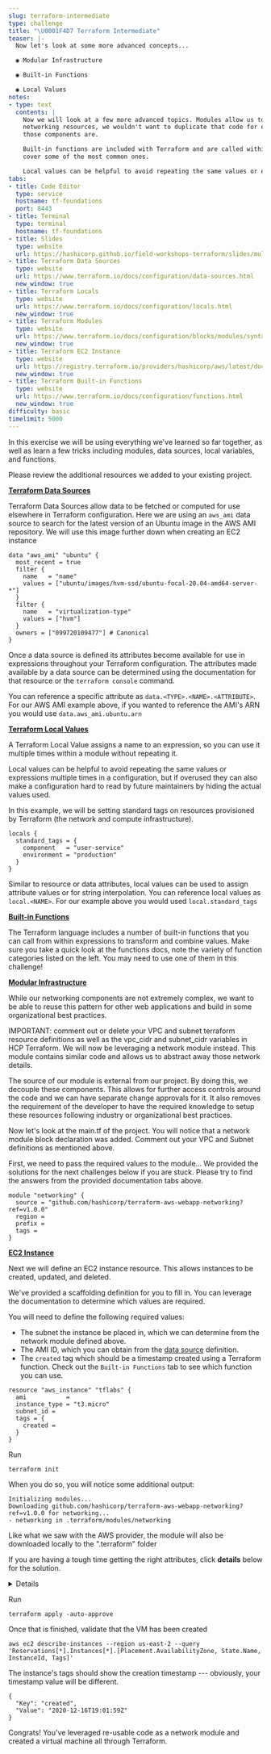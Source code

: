 ```yaml
---
slug: terraform-intermediate
type: challenge
title: "\U0001F4D7 Terraform Intermediate"
teaser: |-
  Now let's look at some more advanced concepts...

  ◉ Modular Infrastructure

  ◉ Built-in Functions

  ◉ Local Values
notes:
- type: text
  contents: |
    Now we will look at a few more advanced topics. Modules allow us to break up our code into reusable components. If all of our applications need foundational
    networking resources, we wouldn't want to duplicate that code for every application we deploy. This also gives organizations finer control on who the authors of
    those components are.

    Built-in functions are included with Terraform and are called within expressions to transform and combine values. We won't cover all that are available but will
    cover some of the most common ones.

    Local values can be helpful to avoid repeating the same values or expressions multiple times in a configuration.
tabs:
- title: Code Editor
  type: service
  hostname: tf-foundations
  port: 8443
- title: Terminal
  type: terminal
  hostname: tf-foundations
- title: Slides
  type: website
  url: https://hashicorp.github.io/field-workshops-terraform/slides/multi-cloud/terraform-cloud/tf-intermediate/#2
- title: Terraform Data Sources
  type: website
  url: https://www.terraform.io/docs/configuration/data-sources.html
  new_window: true
- title: Terraform Locals
  type: website
  url: https://www.terraform.io/docs/configuration/locals.html
  new_window: true
- title: Terraform Modules
  type: website
  url: https://www.terraform.io/docs/configuration/blocks/modules/syntax.html
  new_window: true
- title: Terraform EC2 Instance
  type: website
  url: https://registry.terraform.io/providers/hashicorp/aws/latest/docs/resources/instance
  new_window: true
- title: Terraform Built-in Functions
  type: website
  url: https://www.terraform.io/docs/configuration/functions.html
  new_window: true
difficulty: basic
timelimit: 5000
---
```

In this exercise we will be using everything we've learned so far together, as well as learn a few tricks including modules, data sources, local variables, and functions.

Please review the additional resources we added to your existing project.

[<ins>**Terraform Data Sources**</ins>](https://www.terraform.io/docs/configuration/data-sources.html)

Terraform Data Sources allow data to be fetched or computed for use elsewhere in Terraform configuration. Here we are using an `aws_ami` data source to search for the latest version
of an Ubuntu image in the AWS AMI repository. We will use this image further down when creating an EC2 instance

```
data "aws_ami" "ubuntu" {
  most_recent = true
  filter {
    name   = "name"
    values = ["ubuntu/images/hvm-ssd/ubuntu-focal-20.04-amd64-server-*"]
  }
  filter {
    name   = "virtualization-type"
    values = ["hvm"]
  }
  owners = ["099720109477"] # Canonical
}
```

Once a data source is defined its attributes become available for use in expressions throughout your Terraform configuration. The attributes made available by a data source can be determined using the documentation for that resource or the `terraform console` command.

You can reference a specific attribute as `data.<TYPE>.<NAME>.<ATTRIBUTE>`. For our AWS AMI example above, if you wanted to reference the AMI's ARN you would use `data.aws_ami.ubuntu.arn`

[<ins>**Terraform Local Values**</ins>](https://www.terraform.io/docs/configuration/locals.html)

A Terraform Local Value assigns a name to an expression, so you can use it multiple times within a module without repeating it.

Local values can be helpful to avoid repeating the same values or expressions multiple times in a configuration, but if overused they can also make a
configuration hard to read by future maintainers by hiding the actual values used.

In this example, we will be setting standard tags on resources provisioned by Terraform (the network and compute infrastructure).

```
locals {
  standard_tags = {
    component   = "user-service"
    environment = "production"
  }
}
```

Similar to resource or data attributes, local values can be used to assign attribute values or for string interpolation. You can reference local values as `local.<NAME>`.
For our example above you would used `local.standard_tags`

[<ins>**Built-in Functions**</ins>](https://www.terraform.io/docs/configuration/functions.html)

The Terraform language includes a number of built-in functions that you can call from within expressions to transform and combine values. Make sure you take a quick look at the functions docs, note the variety of function categories listed on the left. You may need to use one of them in this challenge!

[<ins>**Modular Infrastructure**</ins>](https://www.terraform.io/docs/configuration/modules.html)

While our networking components are not extremely complex, we want to be able to reuse this pattern for other web applications and build in some
organizational best practices.

IMPORTANT: comment out or delete your VPC and subnet terraform resource definitions as well as the vpc_cidr and subnet_cidr variables in HCP Terraform. We will now be
leveraging a network module instead. This module contains similar code and allows us to abstract away those network details.

The source of our module is external from our project. By doing this, we decouple these components. This allows for further access controls around the code
and we can have separate change approvals for it. It also removes the requirement of the developer to have the required knowledge to setup these resources
following industry or organizational best practices.

Now let's look at the main.tf of the project. You will notice that a network module block declaration was added. Comment out your VPC and Subnet definitions as mentioned
above.

First, we need to pass the required values to the module... We provided the solutions for the next challenges below if you are stuck. Please try to find the answers from
the provided documentation tabs above.

```
module "networking" {
  source = "github.com/hashicorp/terraform-aws-webapp-networking?ref=v1.0.0"
  region =
  prefix =
  tags =
}
```

[<ins>**EC2 Instance**</ins>](https://registry.terraform.io/providers/hashicorp/aws/latest/docs/resources/instance)

Next we will define an EC2 instance resource. This allows instances to be created, updated, and deleted.

We've provided a scaffolding definition for you to fill in. You can leverage the documentation to determine which values are required.

You will need to define the following required values:
  - The subnet the instance be placed in, which we can determine from the network module defined above.
  - The AMI ID, which you can obtain from the [data source](https://registry.terraform.io/providers/hashicorp/aws/latest/docs/data-sources/ami) definition.
  - The `created` tag which should be a timestamp created using a Terraform function. Check out the `Built-in Functions` tab to see which function you can use.

```
resource "aws_instance" "tflabs" {
  ami           =
  instance_type = "t3.micro"
  subnet_id =
  tags = {
    created =
  }
}
```

Run
```
terraform init
```

When you do so, you will notice some additional output:
```
Initializing modules...
Downloading github.com/hashicorp/terraform-aws-webapp-networking?ref=v1.0.0 for networking...
- networking in .terraform/modules/networking
```
Like what we saw with the AWS provider, the module will also be downloaded locally to the ".terraform" folder


If you are having a tough time getting the right attributes, click **details** below for the solution.

<details>

**Module declaration**
```
module "networking" {
  source = "github.com/hashicorp/terraform-aws-webapp-networking?ref=v1.0.0"
  region = var.region
  prefix = "${var.prefix}-network"
  tags = local.standard_tags
}
```
**EC2 declaration**
```
resource "aws_instance" "tflabs" {
  ami           = data.aws_ami.ubuntu.id
  instance_type = "t3.micro"
  subnet_id = module.networking.subnet_id
  tags = {
      created = timestamp()
  }
}
```
</details>

Run
```
terraform apply -auto-approve
```

Once that is finished, validate that the VM has been created
```
aws ec2 describe-instances --region us-east-2 --query 'Reservations[*].Instances[*].[Placement.AvailabilityZone, State.Name, InstanceId, Tags]'
```
The instance's tags should show the creation timestamp --- obviously, your timestamp value will be different.
```
{
  "Key": "created",
  "Value": "2020-12-16T19:01:59Z"
}
```
Congrats! You've leveraged re-usable code as a network module and created a virtual machine all through Terraform.
